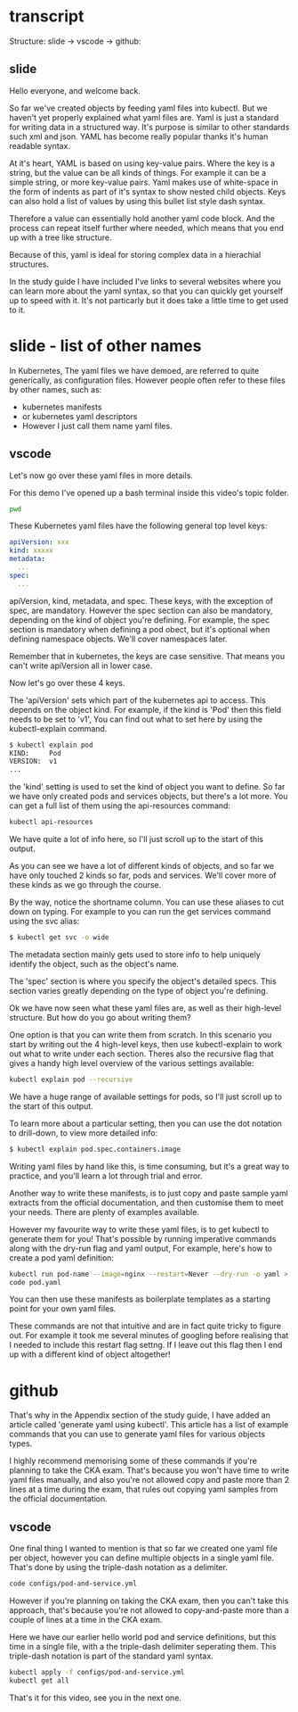 # transcript

Structure:
slide
-> vscode
-> github: 

## slide 

Hello everyone, and welcome back. 


So far we've created objects by feeding yaml files into kubectl. But we haven't yet properly explained what yaml files are. Yaml is just a standard for writing data in a structured way. It's purpose is similar to other standards such xml and json. YAML has become really popular thanks it's human readable syntax. 

At it's heart, YAML is based on using key-value pairs. Where the key is a string, but the value can be all kinds of things. For example it can be a simple string, or more key-value pairs. Yaml makes use of white-space in the form of indents as part of it's syntax to show nested child objects. Keys can also hold a list of values by using this bullet list style dash syntax. 

Therefore a value can essentially hold another yaml code block. And the process can repeat itself further where needed, which means that you end up with a tree like structure. 

Because of this, yaml is ideal for storing complex data in a hierachial structures.  

In the study guide I have included I've links to several websites where you can learn more about the yaml syntax, so that you can quickly get yourself up to speed with it. It's not particarly but it does take a little time to get used to it. 


# slide - list of other names
In Kubernetes, The yaml files we have demoed, are referred to quite generically, as configuration files. However people often refer to these files by other names, such as:

- kubernetes manifests
- or kubernetes yaml descriptors
- However I just call them name yaml files. 


## vscode

Let's now go over these yaml files in more details. 

For this demo I've opened up a bash terminal inside this video's topic folder. 

```bash
pwd
```

These Kubernetes yaml files have the following general top level keys:


```yaml - have the following open in a text editor
apiVersion: xxx
kind: xxxxx
metadata:
  ...
spec:
  ...
```

apiVersion, kind, metadata, and spec. These keys, with the exception of spec, are mandatory. However the spec section can also be mandatory, depending on the kind of object you're defining. For example, the spec section is mandatory when defining a pod obect, but it's optional when defining namespace objects. We'll cover namespaces later.  

Remember that in kubernetes, the keys are case sensitive. That means you can't write apiVersion all in lower case. 


Now let's go over these 4 keys. 


The 'apiVersion' sets which part of the kubernetes api to access. This depends on the object kind. For example, if the kind is 'Pod' then this field needs to be set to 'v1', You can find out what to set here by using the kubectl-explain command.

```bash
$ kubectl explain pod
KIND:     Pod
VERSION:  v1
...
```

the 'kind' setting is used to set the kind of object you want to define. So far we have only created pods and services objects, but there's a lot more. You can get a full list of them using the api-resources command:

```bash
kubectl api-resources
```

We have quite a lot of info here, so I'll just scroll up to the start of this output.

As you can see we have a lot of different kinds of objects, and so far we have only touched 2 kinds so far, pods and services. We'll cover more of these kinds as we go through the course. 

By the way, notice the shortname column. You can use these aliases to cut down on typing. For example to you can run the get services command using the svc alias:


```bash
$ kubectl get svc -o wide
```

The metadata section mainly gets used to store info to help uniquely identify the object, such as the object's name.

The 'spec' section is where you specify the object's detailed specs. This section varies greatly depending on the type of object you're defining.


Ok we have now seen what these yaml files are, as well as their high-level structure. But how do you go about writing them?

One option is that you can write them from scratch. In this scenario you start by writing out the 4 high-level keys, then use kubectl-explain to work out what to write under each section. Theres also the recursive flag that gives a handy high level overview of the various settings available:

```bash
kubectl explain pod --recursive
```

We have a huge range of available settings for pods, so I'll just scroll up to the start of this output. 

To learn more about a particular setting, then you can use the dot notation to drill-down, to view more detailed info:

```bash
$ kubectl explain pod.spec.containers.image
```

Writing yaml files by hand like this, is time consuming, but it's a great way to  practice, and you'll learn a lot through trial and error.


Another way to write these manifests, is to just copy and paste sample yaml extracts from the official documentation, and then customise them to meet your needs. There are plenty of examples available.


However my favourite way to write these yaml files, is to get kubectl to generate them for you! That's possible by running imperative commands along with the dry-run flag and yaml output, For example, here's how to create a pod yaml definition: 

```bash
kubectl run pod-name --image=nginx --restart=Never --dry-run -o yaml > pod.yaml
code pod.yaml
```

You can then use these manifests as boilerplate templates as a starting point for  your own yaml files. 

These commands are not that intuitive and are in fact quite tricky to figure out. For example it took me several minutes of googling before realising that I needed to include this restart flag settng. If I leave out this flag then I end up with a different kind of object altogether!

# github
That's why in the Appendix section of the study guide, I have added an article called 'generate yaml using kubectl'. This article has a list of example commands that you can use to generate yaml files for various objects types.

I highly recommend memorising some of these commands if you're planning to take the CKA exam. That's because you won't have time to write yaml files manually, and also you're not allowed copy and paste more than 2 lines at a time during the exam, that rules out copying yaml samples from the official documentation. 

## vscode
One final thing I wanted to mention is that so far we created one yaml file per object, however you can define multiple objects in a single yaml file. That's done by using the triple-dash notation as a delimiter. 

```bash
code configs/pod-and-service.yml 
```


However if you're planning on taking the CKA exam, then you can't take this approach, that's because you're not allowed to copy-and-paste more than a couple of lines at a time in the CKA exam. 

Here we have our earlier hello world pod and service definitions, but this time in a single file, with a the triple-dash delimiter seperating them. This triple-dash notation is part of the standard yaml syntax. 



```bash
kubectl apply -f configs/pod-and-service.yml
kubectl get all
```


That's it for this video, see you in the next one. 





